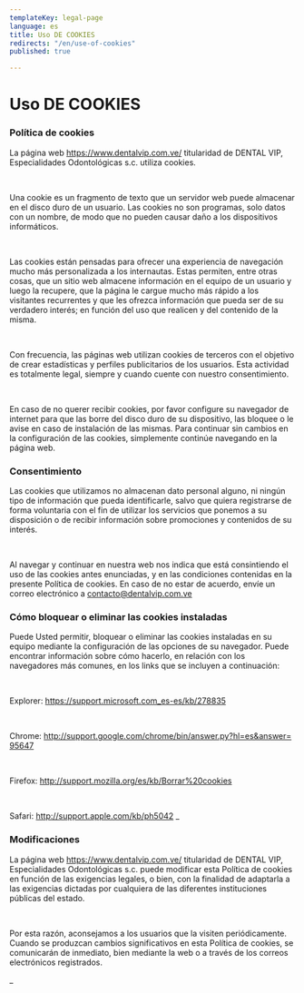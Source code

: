 ```yaml
---
templateKey: legal-page
language: es
title: Uso DE COOKIES
redirects: "/en/use-of-cookies"
published: true

---
```

<div class="dv-cookies-policy container-fluid dv-main-menu"> <h1 class="dv-page-titles text-left">Uso DE COOKIES</h1> <h3 class="dv-page-titles text-left">Política de cookies</h3> <div class="paragraph-group"> <p> La página web <a class="dv-link-green" href="/" >https://www.dentalvip.com.ve/</a > titularidad de DENTAL VIP, Especialidades Odontológicas s.c. utiliza cookies. </p> <br /> <p> Una cookie es un fragmento de texto que un servidor web puede almacenar en el disco duro de un usuario. Las cookies no son programas, solo datos con un nombre, de modo que no pueden causar daño a los dispositivos informáticos. </p> <br /> <p> Las cookies están pensadas para ofrecer una experiencia de navegación mucho más personalizada a los internautas. Estas permiten, entre otras cosas, que un sitio web almacene información en el equipo de un usuario y luego la recupere, que la página le cargue mucho más rápido a los visitantes recurrentes y que les ofrezca información que pueda ser de su verdadero interés; en función del uso que realicen y del contenido de la misma.  </p> <br /> <p> Con frecuencia, las páginas web utilizan cookies de terceros con el objetivo de crear estadísticas y perfiles publicitarios de los usuarios. Esta actividad es totalmente legal, siempre y cuando cuente con nuestro consentimiento. </p> <br /> <p> En caso de no querer recibir cookies, por favor configure su navegador de internet para que las borre del disco duro de su dispositivo, las bloquee o le avise en caso de instalación de las mismas. Para continuar sin cambios en la configuración de las cookies, simplemente continúe navegando en la página web. </p> </div> <h3 class="dv-page-titles text-left">Consentimiento</h3> <div class="paragraph-group"> <p> Las cookies que utilizamos no almacenan dato personal alguno, ni ningún tipo de información que pueda identificarle, salvo que quiera registrarse de forma voluntaria con el fin de utilizar los servicios que ponemos a su disposición o de recibir información sobre promociones y contenidos de su interés. </p> <br /> <p> Al navegar y continuar en nuestra web nos indica que está consintiendo el uso de las cookies antes enunciadas, y en las condiciones contenidas en la presente Política de cookies. En caso de no estar de acuerdo, envíe un correo electrónico a <a class="dv-link-green" href="mailto:contacto@dentalvip.com.ve" >contacto@dentalvip.com.ve</a > </p> </div> <h3 class="dv-page-titles text-left"> Cómo bloquear o eliminar las cookies instaladas </h3> <div class="paragraph-group"> <p> Puede Usted permitir, bloquear o eliminar las cookies instaladas en su equipo mediante la configuración de las opciones de su navegador. Puede encontrar información sobre cómo hacerlo, en relación con los navegadores más comunes, en los links que se incluyen a continuación: </p> <br /> <p> Explorer: <a target="_blank" rel="noopener noreferrer" class="dv-link-green" href="https://support.microsoft.com/es-es/kb/278835" style="word-break: break-all;" >https://support.microsoft.com_es-es/kb/278835</a
>
</p>
<br />
<p>
Chrome:
<a
target="_blank"
rel="noopener noreferrer"
class="dv-link-green"
href="http://support.google.com/chrome/bin/answer.py?hl=es&answer=95647"
style="word-break: break-all;"
>http://support.google.com/chrome/bin/answer.py?hl=es&answer=95647</a
>
</p>
<br />
<p>
Firefox:
<a
target="_blank"
rel="noopener noreferrer"
class="dv-link-green"
href="http://support.mozilla.org/es/kb/Borrar%20cookies"
style="word-break: break-all;"
>http://support.mozilla.org/es/kb/Borrar%20cookies</a
>
</p>
<br />
<p>
Safari:
<a
target="_blank"
rel="noopener noreferrer"
class="dv-link-green"
href="http://support.apple.com/kb/ph5042"
style="word-break: break-all;"
>http://support.apple.com/kb/ph5042</a
>
_</p_
</div>
<h3 class="dv-page-titles text-left">Modificaciones</h3>
<div class="paragraph-group">
<p>
La página web
<a class="dv-link-green" href="/">https://www.dentalvip.com.ve/</a>
titularidad de DENTAL VIP, Especialidades Odontológicas s.c. puede
modificar esta Política de cookies en función de las exigencias legales, o
bien, con la finalidad de adaptarla a las exigencias dictadas por
cualquiera de las diferentes instituciones públicas del estado.
</p>
<br />
<p>
Por esta razón, aconsejamos a los usuarios que la visiten periódicamente.
Cuando se produzcan cambios significativos en esta Política de cookies, se
comunicarán de inmediato, bien mediante la web o a través de los correos
electrónicos registrados.
</p>
</div>
_</div>